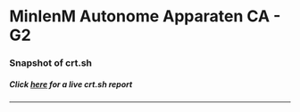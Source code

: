 # MinIenM Autonome Apparaten CA - G2
### Snapshot of crt.sh
##### Click [here](https://crt.sh/?q=3B011284D8EBE902841CEC48F9D7F18BEF71BA404835717D5D2BEF5655710793) for a live crt.sh report

---
